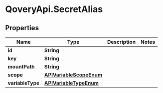 # QoveryApi.SecretAlias

## Properties

Name | Type | Description | Notes
------------ | ------------- | ------------- | -------------
**id** | **String** |  | 
**key** | **String** |  | 
**mountPath** | **String** |  | 
**scope** | [**APIVariableScopeEnum**](APIVariableScopeEnum.md) |  | 
**variableType** | [**APIVariableTypeEnum**](APIVariableTypeEnum.md) |  | 


